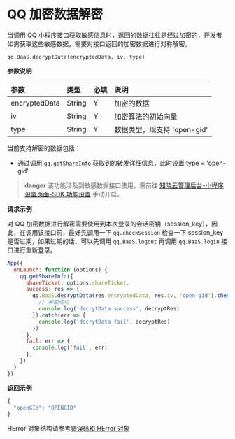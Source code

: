 <!-- ex_nonav -->

# QQ 加密数据解密

当调用 QQ 小程序接口获取敏感信息时，返回的数据往往是经过加密的，开发者如需获取这些敏感数据，需要对接口返回的加密数据进行对称解密。

`qq.BaaS.decryptData(encryptedData, iv, type)`

**参数说明**

| 参数           | 类型    | 必填 | 说明 |
| :------------ | :------ | :-- | :-- |
| encryptedData | String  | Y   | 加密的数据 |
| iv            | String  | Y   | 加密算法的初始向量 |
| type          | String  | Y   | 数据类型，现支持 'open-gid' |

当前支持解密的数据包括：
- 通过调用 [`qq.getShareInfo`](https://q.qq.com/wiki/develop/game/API/share/qq.getShareInfo.html) 获取到的转发详细信息，此时设置 type = 'open-gid'

> **danger**
> 该功能涉及到敏感数据接口使用，需前往 [知晓云管理后台-小程序设置页面-SDK 功能设置](https://cloud.minapp.com/dashboard/#/app/settings/sdk/) 手动开启。

**请求示例**

对 QQ 加密数据进行解密需要使用到本次登录的会话密钥（session_key），因此，在调用该接口前，最好先调用一下 `qq.checkSession` 检查一下 session_key 是否过期，如果过期的话，可以先调用 `qq.BaaS.logout` 再调用 `qq.BaaS.login` 接口进行重新登录。

```javascript
App({
  onLaunch: function (options) {
    qq.getShareInfo({
      shareTicket: options.shareTicket,
      success: res => {
        qq.BaaS.decryptData(res.encryptedData, res.iv, 'open-gid').then(decryptRes => {
          // 解密成功
          console.log('decrytData success', decryptRes)
        }).catch(err => {
          console.log('decrytData fail', decryptRes)
        })
      },
      fail: err => {
        console.log('fail', err)
      },
    })
  }
})
```

**返回示例**

```javascript
{
  "openGId": "OPENGID"
}
```

HError 对象结构请参考[错误码和 HError 对象](./error-code.md)

